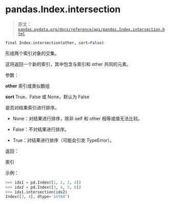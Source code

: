 # pandas.Index.intersection

> 原文：[`pandas.pydata.org/docs/reference/api/pandas.Index.intersection.html`](https://pandas.pydata.org/docs/reference/api/pandas.Index.intersection.html)

```py
final Index.intersection(other, sort=False)
```

形成两个索引对象的交集。

这将返回一个新的索引，其中包含与索引和 other 共同的元素。

参数：

**other** 索引或类似数组

**sort** True、False 或 None，默认为 False

是否对结果索引进行排序。

+   None：对结果进行排序，除非 self 和 other 相等或值无法比较。

+   False：不对结果进行排序。

+   True：对结果进行排序（可能会引发 TypeError）。

返回：

索引

示例：

```py
>>> idx1 = pd.Index([1, 2, 3, 4])
>>> idx2 = pd.Index([3, 4, 5, 6])
>>> idx1.intersection(idx2)
Index([3, 4], dtype='int64') 
```
